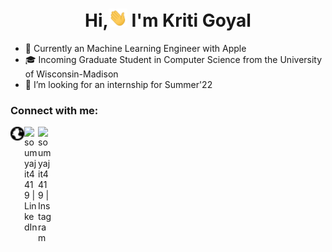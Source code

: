 <h1 align="center">Hi,<img src="https://raw.githubusercontent.com/ABSphreak/ABSphreak/master/gifs/Hi.gif" width="30px"> I'm Kriti Goyal</h1>

-  Currently an Machine Learning Engineer with Apple
- 🎓 Incoming Graduate Student in Computer Science from the University of Wisconsin-Madison
- 💼 I’m looking for an internship for Summer'22

### Connect with me:
[<img align="left" alt="webpage" width="22px" src="https://raw.githubusercontent.com/iconic/open-iconic/master/svg/globe.svg" />][website]
[<img align="left" alt="soumyajit4419  | LinkedIn" width="22px" src="https://cdn.jsdelivr.net/npm/simple-icons@v3/icons/linkedin.svg" />][linkedin]
[<img align="left" alt="soumyajit4419  | Instagram" width="22px" src="https://cdn.jsdelivr.net/npm/simple-icons@v3/icons/instagram.svg" />][instagram]
<br />

[website]: https://kg16.github.io/
[linkedin]: https://www.linkedin.com/in/kritigoyal16/
[instagram]: https://www.instagram.com/_kritigoyal/
